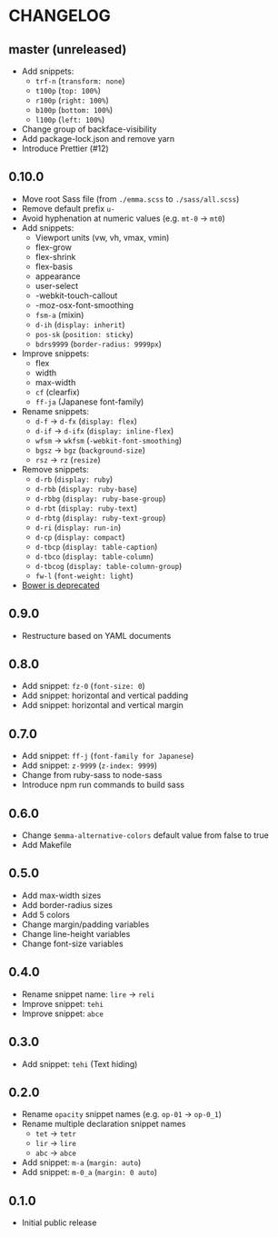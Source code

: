 # CHANGELOG

## master (unreleased)
* Add snippets:
    * `trf-n` (`transform: none`)
    * `t100p` (`top: 100%`)
    * `r100p` (`right: 100%`)
    * `b100p` (`bottom: 100%`)
    * `l100p` (`left: 100%`)
* Change group of backface-visibility
* Add package-lock.json and remove yarn
* Introduce Prettier (#12)

## 0.10.0
* Move root Sass file (from `./emma.scss` to `./sass/all.scss`)
* Remove default prefix `u-`
* Avoid hyphenation at numeric values (e.g. `mt-0` -> `mt0`)
* Add snippets:
    * Viewport units (vw, vh, vmax, vmin)
    * flex-grow
    * flex-shrink
    * flex-basis
    * appearance
    * user-select
    * -webkit-touch-callout
    * -moz-osx-font-smoothing
    * `fsm-a` (mixin)
    * `d-ih` (`display: inherit`)
    * `pos-sk` (`position: sticky`)
    * `bdrs9999` (`border-radius: 9999px`)
* Improve snippets:
    * flex
    * width
    * max-width
    * `cf` (clearfix)
    * `ff-ja` (Japanese font-family)
* Rename snippets:
    * `d-f` -> `d-fx` (`display: flex`)
    * `d-if` -> `d-ifx` (`display: inline-flex`)
    * `wfsm` -> `wkfsm` (`-webkit-font-smoothing`)
    * `bgsz` -> `bgz` (`background-size`)
    * `rsz` -> `rz` (`resize`)
* Remove snippets:
    * `d-rb` (`display: ruby`)
    * `d-rbb` (`display: ruby-base`)
    * `d-rbbg` (`display: ruby-base-group`)
    * `d-rbt` (`display: ruby-text`)
    * `d-rbtg` (`display: ruby-text-group`)
    * `d-ri` (`display: run-in`)
    * `d-cp` (`display: compact`)
    * `d-tbcp` (`display: table-caption`)
    * `d-tbco` (`display: table-column`)
    * `d-tbcog` (`display: table-column-group`)
    * `fw-l` (`font-weight: light`)
* [Bower is deprecated](https://github.com/bower/bower/pull/2458)

## 0.9.0
* Restructure based on YAML documents

## 0.8.0
* Add snippet: `fz-0` (`font-size: 0`)
* Add snippet: horizontal and vertical padding
* Add snippet: horizontal and vertical margin

## 0.7.0
* Add snippet: `ff-j` (`font-family for Japanese`)
* Add snippet: `z-9999` (`z-index: 9999`)
* Change from ruby-sass to node-sass
* Introduce npm run commands to build sass

## 0.6.0
* Change `$emma-alternative-colors` default value from false to true
* Add Makefile

## 0.5.0
* Add max-width sizes
* Add border-radius sizes
* Add 5 colors
* Change margin/padding variables
* Change line-height variables
* Change font-size variables

## 0.4.0
* Rename snippet name: `lire` -> `reli`
* Improve snippet: `tehi`
* Improve snippet: `abce`

## 0.3.0
* Add snippet: `tehi` (Text hiding)

## 0.2.0
* Rename `opacity` snippet names (e.g. `op-01` -> `op-0_1`)
* Rename multiple declaration snippet names
    * `tet` -> `tetr`
    * `lir` -> `lire`
    * `abc` -> `abce`
* Add snippet: `m-a` (`margin: auto`)
* Add snippet: `m-0_a` (`margin: 0 auto`)

## 0.1.0
* Initial public release
